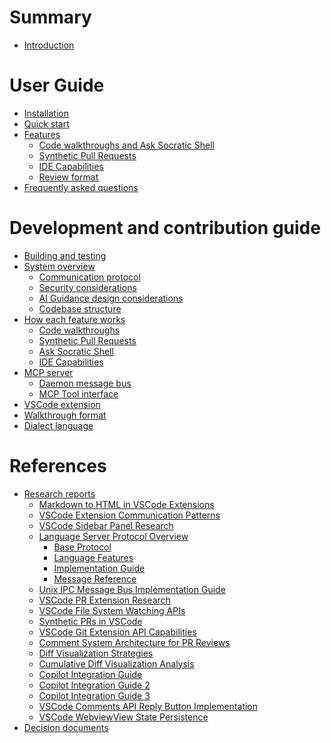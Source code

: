 # Summary

<!-- Claude: consult chapters in this file for deeper background on topics as needed -->

- [Introduction](./introduction.md) <!-- 💡: Project overview, problem statement, and relationship to socratic shell ecosystem -->

# User Guide <!-- 💡: End-user documentation for people using Dialectic in their AI development workflow -->

- [Installation](./installation.md) <!-- 💡: Step-by-step setup for both VSCode extension and MCP server components -->
- [Quick start](./quick-start.md) <!-- 💡: Basic workflow example showing AI assistant → review display → navigation cycle -->
- [Features]() <!-- 💡: Explains how to use each feature -->
    - [Code walkthroughs and Ask Socratic Shell](./walkthroughs.md) <!-- 💡: Give examples of how to ask the agent to walk through code with you, what happens when you click links, and how you can use Ask Socratic Shell. -->
    - [Synthetic Pull Requests](./synthetic-pr.md) <!-- 💡: How to create PR-like reviews from LLM code changes, with AI insight comments (💡❓TODO/FIXME) and familiar review workflows for approving/requesting changes -->
    - [IDE Capabilities](./ide-capabilities.md) <!-- 💡: Natural language interface to VSCode/LSP features, current capabilities, and implementation details -->
    - [Review format](./review-format.md) <!-- 💡: Explains file:line syntax, reference-style links [file:line][], and markdown conventions AI assistants should follow -->
- [Frequently asked questions](./faq.md) <!-- 💡: Anticipated user questions about common errors, expected workflow, purpose, comparisons with other tools, etc -->

# Development and contribution guide <!-- 💡: Technical documentation for contributors and people wanting to understand system internals -->

- [Building and testing](./design/build-and-test.md) <!-- 💡: Development environment setup, build process, and testing procedures -->
- [System overview](./design/overview.md) <!-- 💡: High-level architecture showing MCP server ↔ VSCode extension communication via Unix sockets -->
    - [Communication protocol](./design/protocol.md) <!-- 💡: JSON message format, Unix socket/named pipe IPC, and error handling between components -->
    - [Security considerations](./design/security.md) <!-- 💡: CSP headers, DOMPurify sanitization, and secure webview practices for markdown rendering -->
    - [AI Guidance design considerations](./design/ai-guidance.md) <!-- 💡: Design decisions made specifically to work well with AI collaboration patterns from socratic shell -->
    - [Codebase structure](./design/codebase-structure.md) <!-- 💡: Overview of project structure, key files, and how components connect for contributors -->
- [How each feature works]() <!-- 💡: Walk through the flow of particular features -->
    - [Code walkthroughs](./design/code-walkthroughs.md)
    - [Synthetic Pull Requests](./design/synthetic-pr.md) <!-- 💡: Git operations with git2, AI comment parsing (💡❓TODO/FIXME), MCP tool implementation, and VSCode CommentController integration for PR-like workflows -->
    - [Ask Socratic Shell](./design/ask-socratic-shell.md) <!-- 💡: How Ask Socratic Shell works, message flows, and implementation details -->
    - [IDE Capabilities](./design/ide-capabilities.md) <!-- 💡: Natural language interface to VSCode/LSP features, current capabilities, and implementation details -->
- [MCP server](./design/mcp-server.md) <!-- 💡: Highlights of the MCP server  --> 
    - [Daemon message bus](./design/daemon.md) <!-- 💡: Central message router implementation, client management, process lifecycle, and Unix socket server architecture -->
    - [MCP Tool interface](./design/mcp-tool-interface.md) <!-- 💡: API specification for AI assistants calling present_review tool with markdown content -->
- [VSCode extension](./design/extension.md) <!-- 💡: Highlights of the VSCode Extension design and implementation: activation, establishing IPC protocol -->
- [Walkthrough format](./design/walkthrough-format.md)
- [Dialect language](./design/dialect-language.md) <!-- 💡: JSON mini-language semantics for IDE operations - function composition, value types, and execution model -->


# References

- [Research reports]() <!-- 💡: Background research that informed design decisions - consult when discussing related technical topics -->
    - [Markdown to HTML in VSCode Extensions](./references/markdown-to-html-in-vscode.md) <!-- 💡: Comprehensive guide on markdown-it dominance (95% of VSCode extensions), custom renderer rules for link handling, multi-layered approach (parser/webview/extension), security with CSP and DOMPurify, command URI patterns. Relevant for: markdown processing, custom link handling, webview security, VSCode extension patterns -->
    - [VSCode Extension Communication Patterns](./references/cli-extension-communication-guide.md) <!-- 💡: Four communication approaches between CLI tools and VSCode extensions: Unix socket/named pipe (recommended), HTTP server, file-based, and remote execution considerations. Covers environmentVariableCollection for discovery, cross-platform compatibility, security best practices. Relevant for: MCP server communication, IPC implementation, CLI-extension integration -->
    - [VSCode Sidebar Panel Research](./references/vscode-extensions-sidebar-panel-research-report.md) <!-- 💡: Complete guide for VSCode extension sidebar panels including TreeDataProvider registration, package.json configuration, debugging strategies. Covers TreeView vs Webview approaches for content display, common configuration issues, and systematic debugging steps. Relevant for: sidebar UI implementation, extension architecture, TreeView/Webview decisions -->
    - [Language Server Protocol Overview](./references/lsp-overview/README.md) <!-- 💡: LSP architecture solving M×N complexity problem with client-server model, JSON-RPC 2.0 messaging, multiple transport options (stdio, sockets, TCP, Node.js IPC). Reduces editor×language integrations from M×N to M+N. Relevant for: protocol design patterns, client-server communication, future LSP integration considerations -->
        - [Base Protocol](./references/lsp-overview/base-protocol.md) <!-- 💡: JSON-RPC 2.0 foundation with HTTP-style headers, Content-Length mandatory for stream communication, request/response/notification model with id correlation, standard and LSP-specific error codes. Relevant for: protocol design, message structure, error handling patterns -->
        - [Language Features](./references/lsp-overview/language-features.md) <!-- 💡: Comprehensive LSP feature catalog including navigation (go-to-definition, find references), information (hover, signature help), code intelligence (completion, actions, lens), formatting, semantic tokens, inlay hints, and diagnostics (push/pull models). Relevant for: code intelligence features, enhanced review experience, future LSP integration -->
        - [Implementation Guide](./references/lsp-overview/implementation-guide.md) <!-- 💡: Practical LSP server/client implementation patterns covering process isolation, message ordering, state management, error handling with exponential backoff, transport configuration (--stdio, --pipe, --socket), three-tier testing strategy, and security considerations (input validation, process isolation, path sanitization). Relevant for: robust IPC implementation, testing strategy, security best practices -->
        - [Message Reference](./references/lsp-overview/message-reference.md) <!-- 💡: Complete LSP message catalog with request/response pairs, notifications, $/prefixed protocol messages, capabilities exchange during initialization, document synchronization (full/incremental), workspace/window features, and proper lifecycle management (initialize → initialized → shutdown → exit). Relevant for: protocol patterns, capability negotiation, document synchronization, future LSP integration -->
    - [Unix IPC Message Bus Implementation Guide](./references/unix-message-bus-architecture.md) <!-- 💡: Comprehensive research on Unix IPC message bus patterns covering Unix domain sockets vs other mechanisms, hub-and-spoke architecture with central broker, epoll-based event handling, process lifecycle management, performance optimization through hybrid approaches, security hardening, and real-world implementations (D-Bus, Redis, nanomsg). Validates Unix sockets as superior foundation for multi-client message buses with concrete implementation patterns. Relevant for: message bus daemon design, IPC architecture decisions, multi-process communication, performance considerations -->
    - [VSCode PR Extension Research](./references/vscode-extensions-dev-pattern.md) <!-- 💡: This research report provides comprehensive technical documentation for building a VS Code extension that creates synthetic pull requests for LLM-generated code changes, covering all essential VS Code Extension APIs with detailed implementation examples. It includes the Comment Controller API for creating PR-like commenting experiences with pre-populated LLM explanations, the Tree View API for PR navigation interfaces in VS Code's sidebar, the Webview API for detailed PR panels with approve/request changes functionality, diff viewer integration for showing file changes, and file system watchers for detecting LLM modifications. The report contains practical code examples for comment thread management, tree data providers, webview panel creation, change tracking systems, command registration for review actions, and integration patterns for forwarding user feedback to LLMs and applying their suggested changes back to the codebase. Consult this report when implementing VS Code extensions that need to display code diffs, manage commenting workflows, create custom sidebar views, integrate with LLM APIs for code review scenarios, or replicate GitHub-style pull request interfaces within VS Code. -->
    - [VSCode File System Watching APIs](./references/VS-Code-file-system-watching.md) <!-- This comprehensive guide covers VS Code's file system watching capabilities for extension developers, including the workspace.createFileSystemWatcher() API, platform-specific implementations (Linux inotify, Windows ReadDirectoryChangesW, macOS FSEvents), performance optimization strategies, and handling external file changes that occur outside VS Code. It provides detailed implementation patterns for debouncing rapid changes, monitoring configuration files, handling race conditions and temporary files, optimizing glob patterns and exclusion rules, and working with remote development environments (WSL, SSH, containers, Codespaces). Consult this guide when building VS Code extensions that need to monitor file system changes, detect external modifications, optimize watching performance, handle cross-platform file events, implement change tracking systems, or work with file watching in remote development scenarios. -->
    - [Synthetic PRs in VSCode](./references/Synthetic-PRs-in-vscode.md) <!-- This research report provides comprehensive technical guidance for building synthetic/local pull request systems in VS Code that work entirely with local data without requiring remote Git repositories. It covers the CommentController API for code review interfaces, Git Extension API for local repository access, Source Control API integration, custom diff generation, state persistence strategies, and user interaction patterns that mirror traditional PR workflows. The report includes implementation examples from GitHub, Azure DevOps, and GitLab extensions, architectural recommendations for PR lifecycle management, and specific patterns for creating "fake" PRs from local Git changes, AI-generated code, or working directory modifications. Consult this report when building VS Code extensions that need local code review capabilities, synthetic PR interfaces, comment systems for line-by-line feedback, Git integration without remotes, AI code review workflows, or custom diff viewing experiences that don't rely on external PR providers. -->
    - [VSCode Git Extension API Capabilities](./references/VSCode-Git-Extension-API-capabilities.md) <!-- 💡: Comprehensive analysis of VSCode's Git Extension API limitations and capabilities for synthetic PR implementation. Documents that the API lacks commit range parsing (HEAD~2..HEAD), structured file change data with statistics, multi-file PR review interfaces, and arbitrary commit diff generation. Validates the architectural decision to use custom Git operations (git2) for complex diff generation while leveraging VSCode APIs for UI integration. Includes detailed API method analysis and production extension patterns. Relevant for: Git integration decisions, API capability assessment, hybrid architecture validation -->
    - [Comment System Architecture for PR Reviews](./references/comment-system-on-pr.md) <!-- 💡: Definitive architectural analysis for implementing GitHub-style PR comment systems in VSCode extensions. Covers CommentController API as the only viable choice (vs deprecated alternatives), DiffEditor integration for native file comparison, strategic webview enhancement for AI-specific features, and hybrid approach balancing native integration with AI conversation flexibility. Includes complete implementation patterns, phase-by-phase development strategy, and architectural trade-offs. Relevant for: comment system implementation, PR review UI, AI-human conversation interfaces, VSCode native integration -->
    - [Diff Visualization Strategies](./references/diff-visualization.md) <!-- 💡: Research on diff visualization approaches for VSCode extensions covering native DiffEditor integration, custom diff rendering, syntax highlighting preservation, and performance considerations. Analyzes trade-offs between VSCode's built-in diff capabilities vs custom implementations for AI-generated code reviews. Includes implementation patterns for GitHub-style diff display and line-by-line commenting integration. Relevant for: diff display implementation, syntax highlighting, performance optimization, visual diff design -->
    - [Cumulative Diff Visualization Analysis](./references/diff-visualization-cumulative.md) <!-- 💡: Extended analysis of diff visualization patterns specifically for cumulative/multi-file changes in synthetic PR contexts. Covers strategies for displaying related changes across multiple files, maintaining context between file diffs, and optimizing performance for large changesets. Includes patterns from production extensions and recommendations for AI-generated code review workflows. Relevant for: multi-file diff display, performance optimization, cumulative change visualization -->
    - [Copilot Integration Guide](./references/copilot-guide.md) <!-- 💡: Analysis of GitHub Copilot's VSCode integration patterns for AI-assisted development workflows. Covers comment-based AI interaction, inline suggestion systems, and integration with existing VSCode features. Provides insights for building complementary AI tools that work alongside Copilot. Relevant for: AI integration patterns, comment-based workflows, VSCode AI tool ecosystem -->
    - [Copilot Integration Guide 2](./references/copilot-guide-2.md) <!-- 💡: Extended analysis of Copilot integration patterns focusing on advanced features like chat interfaces, context awareness, and multi-turn conversations. Covers architectural patterns for AI tools that need to maintain conversation state and integrate with VSCode's editing experience. Relevant for: AI chat interfaces, conversation state management, advanced AI integration -->
    - [Copilot Integration Guide 3](./references/copilot-guide-3.md) <!-- 💡: Comprehensive guide for implementing GitHub PR-style commenting UI in VSCode extensions with multi-line comment support, clickable gutter icons, expanded comment threads, and "Make Code Suggestion" functionality. Covers CommentController API, CommentingRangeProvider implementation, and troubleshooting common issues like missing reply buttons. Based on analysis of GitHub PR extension patterns. Relevant for: comment UI implementation, multi-line commenting, suggestion workflows, GitHub PR-style interfaces -->
    - [VSCode Comments API Reply Button Implementation](./references/VSCode-Comments-API-Reply-Button.md) <!-- 💡: Definitive technical guide for implementing working reply buttons and multi-line comments in VSCode extensions using the Comments API. Covers the complete implementation pattern including CommentingRangeProvider requirements, package.json menu contributions, command registration, and custom action buttons like "Make Suggestion". Includes minimal working examples and troubleshooting for common issues. Based on analysis of microsoft/vscode-pull-request-github extension. Relevant for: reply button functionality, multi-line comment selection, custom comment actions, Comments API implementation -->
    - [VSCode WebviewView State Persistence](./references/vscode-webview-state-persistence.md) <!-- 💡: Comprehensive research report on VSCode sidebar webview state persistence challenges and solutions. Confirms that webview destruction on sidebar collapse is expected behavior and retainContextWhenHidden is unavailable for WebviewViews (only WebviewPanels). Documents proven state management strategies using getState/setState API and extension-side state management. Analyzes production extensions like GitLens, provides implementation patterns, performance optimizations, and architectural recommendations. Essential for: sidebar webview development, state persistence implementation, user experience optimization, VSCode extension architecture decisions -->
- [Decision documents]()